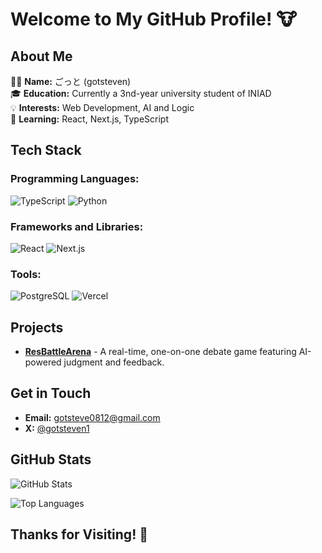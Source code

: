 # Welcome to My GitHub Profile! 🐮

## About Me

👩‍💻 **Name:** ごっと (gotsteven)  
🎓 **Education:** Currently a 3nd-year university student of INIAD  
💡 **Interests:** Web Development, AI and Logic  
🔭 **Learning:** React, Next.js, TypeScript

## Tech Stack

### Programming Languages:
![TypeScript](https://img.shields.io/badge/-TypeScript-3178C6?logo=typescript&logoColor=white&style=flat-square)
![Python](https://img.shields.io/badge/-Python-3776AB?logo=python&logoColor=white&style=flat-square)

### Frameworks and Libraries:
![React](https://img.shields.io/badge/-React-61DAFB?logo=react&logoColor=black&style=flat-square)
![Next.js](https://img.shields.io/badge/-Next.js-000000?logo=next.js&logoColor=white&style=flat-square)

### Tools:
![PostgreSQL](https://img.shields.io/badge/-PostgreSQL-336791?logo=postgresql&logoColor=white&style=flat-square)
![Vercel](https://img.shields.io/badge/-Vercel-000000?logo=vercel&logoColor=white&style=flat-square)

## Projects

- **[ResBattleArena](https://github.com/gotsteven/resbattle-arena)** - A real-time, one-on-one debate game featuring AI-powered judgment and feedback.

## Get in Touch

- **Email:** gotsteve0812@gmail.com
- **X:** [@gotsteven1](https://x.com/gotsteven1)

## GitHub Stats

![GitHub Stats](https://github-readme-stats.vercel.app/api?username=gotsteven&show_icons=true&theme=radical)

![Top Languages](https://github-readme-stats.vercel.app/api/top-langs/?username=gotsteven&layout=compact&theme=radical)

## Thanks for Visiting! 🤩
